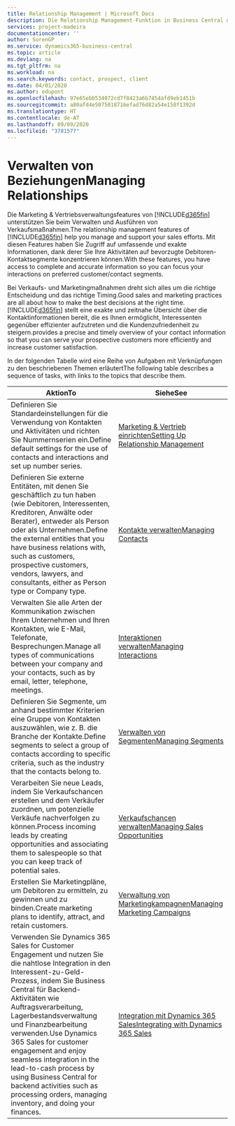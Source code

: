```yaml
---
title: Relationship Management | Microsoft Docs
description: Die Relationship Management-Funktion in Business Central unterstützt Ihr Verkaufsanstrengungen und Sie können damit auf Informationen Ihrer Kontakte und auf Vermögensfunktionen effizient zugreifen.
services: project-madeira
documentationcenter: ''
author: SorenGP
ms.service: dynamics365-business-central
ms.topic: article
ms.devlang: na
ms.tgt_pltfrm: na
ms.workload: na
ms.search.keywords: contact, prospect, client
ms.date: 04/01/2020
ms.author: edupont
ms.openlocfilehash: 97e65ebb534072cd7f8423a6b7454afd9eb1451b
ms.sourcegitcommit: a80afd4e5075018716efad76d82a54e158f1392d
ms.translationtype: HT
ms.contentlocale: de-AT
ms.lasthandoff: 09/09/2020
ms.locfileid: "3781577"
---
```

# <a name="managing-relationships"></a><span data-ttu-id="c63bb-103">Verwalten von Beziehungen</span><span class="sxs-lookup"><span data-stu-id="c63bb-103">Managing Relationships</span></span>
<span data-ttu-id="c63bb-104">Die Marketing & Vertriebsverwaltungsfeatures von [!INCLUDE[d365fin](includes/d365fin_md.md)] unterstützen Sie beim Verwalten und Ausführen von Verkaufsmaßnahmen.</span><span class="sxs-lookup"><span data-stu-id="c63bb-104">The relationship management features of [!INCLUDE[d365fin](includes/d365fin_md.md)] help you manage and support your sales efforts.</span></span> <span data-ttu-id="c63bb-105">Mit diesen Features haben Sie Zugriff auf umfassende und exakte Informationen, dank derer Sie Ihre Aktivitäten auf bevorzugte Debitoren-Kontaktsegmente konzentrieren können.</span><span class="sxs-lookup"><span data-stu-id="c63bb-105">With these features, you have access to complete and accurate information so you can focus your interactions on preferred customer/contact segments.</span></span>

<span data-ttu-id="c63bb-106">Bei Verkaufs- und Marketingmaßnahmen dreht sich alles um die richtige Entscheidung und das richtige Timing.</span><span class="sxs-lookup"><span data-stu-id="c63bb-106">Good sales and marketing practices are all about how to make the best decisions at the right time.</span></span> [!INCLUDE[d365fin](includes/d365fin_md.md)] <span data-ttu-id="c63bb-107">stellt eine exakte und zeitnahe Übersicht über die Kontaktinformationen bereit, die es Ihnen ermöglicht, Interessenten gegenüber effizienter aufzutreten und die Kundenzufriedenheit zu steigern.</span><span class="sxs-lookup"><span data-stu-id="c63bb-107">provides a precise and timely overview of your contact information so that you can serve your prospective customers more efficiently and increase customer satisfaction.</span></span>

<span data-ttu-id="c63bb-108">In der folgenden Tabelle wird eine Reihe von Aufgaben mit Verknüpfungen zu den beschriebenen Themen erläutert</span><span class="sxs-lookup"><span data-stu-id="c63bb-108">The following table describes a sequence of tasks, with links to the topics that describe them.</span></span>  

| <span data-ttu-id="c63bb-109">Aktion</span><span class="sxs-lookup"><span data-stu-id="c63bb-109">To</span></span> | <span data-ttu-id="c63bb-110">Siehe</span><span class="sxs-lookup"><span data-stu-id="c63bb-110">See</span></span> |
| --- | --- |
|<span data-ttu-id="c63bb-111">Definieren Sie Standardeinstellungen für die Verwendung von Kontakten und Aktivitäten und richten Sie Nummernserien ein.</span><span class="sxs-lookup"><span data-stu-id="c63bb-111">Define default settings for the use of contacts and interactions and set up number series.</span></span>|[<span data-ttu-id="c63bb-112">Marketing & Vertrieb einrichten</span><span class="sxs-lookup"><span data-stu-id="c63bb-112">Setting Up Relationship Management</span></span>](marketing-setup-marketing.md)|
|<span data-ttu-id="c63bb-113">Definieren Sie externe Entitäten, mit denen Sie geschäftlich zu tun haben (wie Debitoren, Interessenten, Kreditoren, Anwälte oder Berater), entweder als Person oder als Unternehmen.</span><span class="sxs-lookup"><span data-stu-id="c63bb-113">Define the external entities that you have business relations with, such as customers, prospective customers, vendors, lawyers, and consultants, either as Person type or Company type.</span></span>|[<span data-ttu-id="c63bb-114">Kontakte verwalten</span><span class="sxs-lookup"><span data-stu-id="c63bb-114">Managing Contacts</span></span>](marketing-contacts.md)|
|<span data-ttu-id="c63bb-115">Verwalten Sie alle Arten der Kommunikation zwischen Ihrem Unternehmen und Ihren Kontakten, wie E-Mail, Telefonate, Besprechungen.</span><span class="sxs-lookup"><span data-stu-id="c63bb-115">Manage all types of communications between your company and your contacts, such as by email, letter, telephone, meetings.</span></span>|[<span data-ttu-id="c63bb-116">Interaktionen verwalten</span><span class="sxs-lookup"><span data-stu-id="c63bb-116">Managing Interactions</span></span>](marketing-interactions.md)|
|<span data-ttu-id="c63bb-117">Definieren Sie Segmente, um anhand bestimmter Kriterien eine Gruppe von Kontakten auszuwählen, wie z. B. die Branche der Kontakte.</span><span class="sxs-lookup"><span data-stu-id="c63bb-117">Define segments to select a group of contacts according to specific criteria, such as the industry that the contacts belong to.</span></span>|[<span data-ttu-id="c63bb-118">Verwalten von Segmenten</span><span class="sxs-lookup"><span data-stu-id="c63bb-118">Managing Segments</span></span>](marketing-segments.md)|
|<span data-ttu-id="c63bb-119">Verarbeiten Sie neue Leads, indem Sie Verkaufschancen erstellen und dem Verkäufer zuordnen, um potenzielle Verkäufe nachverfolgen zu können.</span><span class="sxs-lookup"><span data-stu-id="c63bb-119">Process incoming leads by creating opportunities and associating them to salespeople so that you can keep track of potential sales.</span></span>|[<span data-ttu-id="c63bb-120">Verkaufschancen verwalten</span><span class="sxs-lookup"><span data-stu-id="c63bb-120">Managing Sales Opportunities</span></span>](marketing-manage-sales-opportunities.md)|
|<span data-ttu-id="c63bb-121">Erstellen Sie Marketingpläne, um Debitoren zu ermitteln, zu gewinnen und zu binden.</span><span class="sxs-lookup"><span data-stu-id="c63bb-121">Create marketing plans to identify, attract, and retain customers.</span></span>|[<span data-ttu-id="c63bb-122">Verwaltung von Marketingkampagnen</span><span class="sxs-lookup"><span data-stu-id="c63bb-122">Managing Marketing Campaigns</span></span>](marketing-campaigns.md)|
|<span data-ttu-id="c63bb-123">Verwenden Sie Dynamics 365 Sales for Customer Engagement und nutzen Sie die nahtlose Integration in den Interessent-zu-Geld-Prozess, indem Sie Business Central für Backend-Aktivitäten wie Auftragsverarbeitung, Lagerbestandsverwaltung und Finanzbearbeitung verwenden.</span><span class="sxs-lookup"><span data-stu-id="c63bb-123">Use Dynamics 365 Sales for customer engagement and enjoy seamless integration in the lead-to-cash process by using Business Central for backend activities such as processing orders, managing inventory, and doing your finances.</span></span>|[<span data-ttu-id="c63bb-124">Integration mit Dynamics 365 Sales</span><span class="sxs-lookup"><span data-stu-id="c63bb-124">Integrating with Dynamics 365 Sales</span></span>](marketing-integrate-dynamicscrm.md)|
